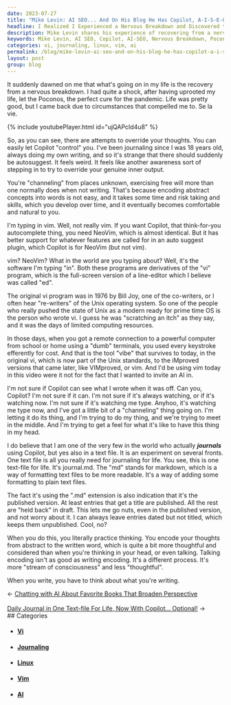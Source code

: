 ```yaml
---
date: 2023-07-27
title: "Mike Levin: AI SEO... And On His Blog He Has Copilot, A-I-S-E-O"
headline: I Realized I Experienced a Nervous Breakdown and Discovered the Benefits of Getting Back into Journaling
description: Mike Levin shares his experience of recovering from a nervous breakdown and how he very carefully now allows or disallows AI in interfere with his journaling. He explains the difference between encoding thoughts in writing versus talking, and how it can help develop thoughtful and considered ideas.
keywords: Mike Levin, AI SEO, Copilot, AI-SEO, Nervous Breakdown, Poconos, Pandemic, Personal Sacrifice, Uprooted, Journaling, Autosuggest, Override Thoughts, Control, Free Will, Encoding, Abstract Concepts, Words, Vim, NeoVim, Vi, Bill Joy, Unix, Operating System, Remote Connection, Dumb Terminals, Keystrokes, Markdown, Text Files, Journaling, Stream of Consciousness, Thinking
categories: vi, journaling, linux, vim, ai
permalink: /blog/mike-levin-ai-seo-and-on-his-blog-he-has-copilot-a-i-s-e-o/
layout: post
group: blog
---
```



It suddenly dawned on me that what's going on in my life is the recovery from a
nervous breakdown. I had quite a shock, after having uprooted my life, let the
Poconos, the perfect cure for the pandemic. Life was pretty good, but I came
back due to circumstances that compelled me to.  Se la vie.

{% include youtubePlayer.html id="ujQAPcId4u8" %}

So, as you can see, there are attempts to override your thoughts. You can
easily let Copilot "control" you. I've been journaling since I was 18 years
old, always doing my own writing, and so it's strange that there should
suddenly be autosuggest. It feels weird. It feels like another awareness sort
of stepping in to try to override your genuine inner output. 

You're "channeling" from places unknown, exercising free will more than one
normally does when not writing. That's because encoding abstract concepts into
words is not easy, and it takes some time and risk taking and skills, which you
develop over time, and it eventually becomes comfortable and natural to you.

I'm typing in vim. Well, not really vim. If you want Copilot, that
think-for-you autocomplete thing, you need NeoVim, which is almost identical.
But it has better support for whatever features are called for in an auto
suggest plugin, which Copilot is for NeoVim (but not vim).

vim? NeoVim? What in the world are you typing about? Well, it's the software
I'm typing "in". Both these programs are derivatives of the "vi" program, which
is the full-screen version of a line-editor which I believe was called "ed". 

The original vi program was in 1976 by Bill Joy, one of the co-writers, or I
often hear "re-writers" of the Unix operating system. So one of the people who
really pushed the state of Unix as a modern ready for prime time OS is the
person who wrote vi. I guess he was "scratching an itch" as they say, and it
was the days of limited computing resources. 

In those days, when you got a remote connection to a powerful computer from
school or home using a "dumb" terminals, you used every keystroke efferently
for cost. And that is the tool "vibe" that survives to today, in the original
vi, which is now part of the Unix standards, to the iMproved versions that came
later, like VIMproved, or vim. And I'd be using vim today in this video were it
not for the fact that I wanted to invite an AI in.

I'm not sure if Copilot can see what I wrote when it was off. Can you, Copilot?
I'm not sure if it can. I'm not sure if it's always watching, or if it's
watching now. I'm not sure if it's watching me type. Anyhoo, it's watching me
type now, and I've got a little bit of a "channeling" thing going on. I'm
letting it do its thing, and I'm trying to do my thing, and we're trying to
meet in the middle. And I'm trying to get a feel for what it's like to have
this thing in my head.

I do believe that I am one of the very few in the world who actually
***journals*** using Copilot, but yes also in a text file. It is an experiment
on several fronts. One text file is all you really need for journaling for
life. You see, this is one text-file for life. It's journal.md. The "md" stands
for markdown, which is a way of formatting text files to be more readable. It's
a way of adding some formatting to plain text files.

The fact it's using the ".md" extension is also indication that it's the
published version. At least entries that get a title are published. All the
rest are "held back" in draft. This lets me go nuts, even in the published
version, and not worry about it. I can always leave entries dated but not
titled, which keeps them unpublished. Cool, no?

When you do this, you literally practice thinking. You encode your thoughts
from abstract to the written word, which is quite a bit more thoughtful and
considered than when you're thinking in your head, or even talking. Talking
encoding isn't as good as writing encoding. It's a different process. It's
more "stream of consciousness" and less "thoughtful". 

When you write, you have to think about what you're writing. 
















<div class="arrow-links"><div class="post-nav-prev"><span class="arrow">&larr;&nbsp;</span><a href="/blog/chatting-with-ai-about-favorite-books-that-broaden-perspective/">Chatting with AI About Favorite Books That Broaden Perspective</a></div> &nbsp; <div class="post-nav-next"><a href="/blog/daily-journal-in-one-text-file-for-life-now-with-copilot-optional/">Daily Journal in One Text-file For Life, Now With Copilot... Optional!</a><span class="arrow">&nbsp;&rarr;</span></div></div>
## Categories

<ul>
<li><h4><a href='/vi/'>Vi</a></h4></li>
<li><h4><a href='/journaling/'>Journaling</a></h4></li>
<li><h4><a href='/linux/'>Linux</a></h4></li>
<li><h4><a href='/vim/'>Vim</a></h4></li>
<li><h4><a href='/ai/'>AI</a></h4></li></ul>